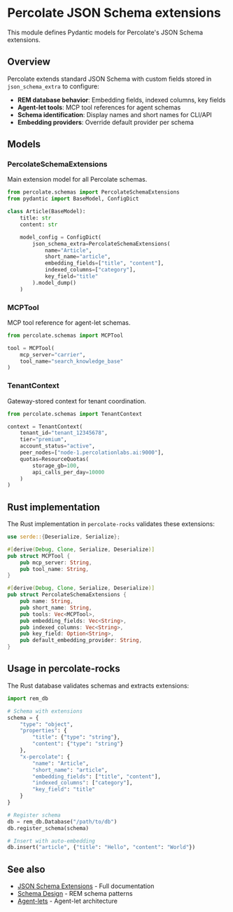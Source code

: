 # Percolate JSON Schema extensions

This module defines Pydantic models for Percolate's JSON Schema extensions.

## Overview

Percolate extends standard JSON Schema with custom fields stored in `json_schema_extra` to configure:

- **REM database behavior**: Embedding fields, indexed columns, key fields
- **Agent-let tools**: MCP tool references for agent schemas
- **Schema identification**: Display names and short names for CLI/API
- **Embedding providers**: Override default provider per schema

## Models

### PercolateSchemaExtensions

Main extension model for all Percolate schemas.

```python
from percolate.schemas import PercolateSchemaExtensions
from pydantic import BaseModel, ConfigDict

class Article(BaseModel):
    title: str
    content: str

    model_config = ConfigDict(
        json_schema_extra=PercolateSchemaExtensions(
            name="Article",
            short_name="article",
            embedding_fields=["title", "content"],
            indexed_columns=["category"],
            key_field="title"
        ).model_dump()
    )
```

### MCPTool

MCP tool reference for agent-let schemas.

```python
from percolate.schemas import MCPTool

tool = MCPTool(
    mcp_server="carrier",
    tool_name="search_knowledge_base"
)
```

### TenantContext

Gateway-stored context for tenant coordination.

```python
from percolate.schemas import TenantContext

context = TenantContext(
    tenant_id="tenant_12345678",
    tier="premium",
    account_status="active",
    peer_nodes=["node-1.percolationlabs.ai:9000"],
    quotas=ResourceQuotas(
        storage_gb=100,
        api_calls_per_day=10000
    )
)
```

## Rust implementation

The Rust implementation in `percolate-rocks` validates these extensions:

```rust
use serde::{Deserialize, Serialize};

#[derive(Debug, Clone, Serialize, Deserialize)]
pub struct MCPTool {
    pub mcp_server: String,
    pub tool_name: String,
}

#[derive(Debug, Clone, Serialize, Deserialize)]
pub struct PercolateSchemaExtensions {
    pub name: String,
    pub short_name: String,
    pub tools: Vec<MCPTool>,
    pub embedding_fields: Vec<String>,
    pub indexed_columns: Vec<String>,
    pub key_field: Option<String>,
    pub default_embedding_provider: String,
}
```

## Usage in percolate-rocks

The Rust database validates schemas and extracts extensions:

```python
import rem_db

# Schema with extensions
schema = {
    "type": "object",
    "properties": {
        "title": {"type": "string"},
        "content": {"type": "string"}
    },
    "x-percolate": {
        "name": "Article",
        "short_name": "article",
        "embedding_fields": ["title", "content"],
        "indexed_columns": ["category"],
        "key_field": "title"
    }
}

# Register schema
db = rem_db.Database("/path/to/db")
db.register_schema(schema)

# Insert with auto-embedding
db.insert("article", {"title": "Hello", "content": "World"})
```

## See also

- [JSON Schema Extensions](../../docs/protocols/json-schema-extensions.md) - Full documentation
- [Schema Design](../../.spikes/percolate-rocks/docs/schema.md) - REM schema patterns
- [Agent-lets](../../docs/03-agentlets.md) - Agent-let architecture
